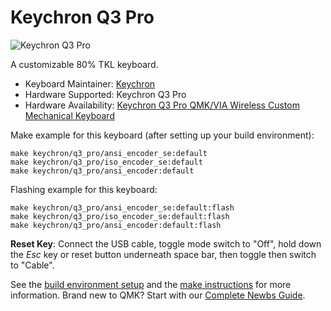 # Keychron Q3 Pro

![Keychron Q3 Pro](https://i.imgur.com/wTueyKr.jpg)

A customizable 80% TKL keyboard.

* Keyboard Maintainer: [Keychron](https://github.com/keychron)
* Hardware Supported: Keychron Q3 Pro
* Hardware Availability: [Keychron Q3 Pro QMK/VIA Wireless Custom Mechanical Keyboard](https://www.keychron.com/products/keychron-q3-pro-qmk-via-wireless-custom-mechanical-keyboard)

Make example for this keyboard (after setting up your build environment):

    make keychron/q3_pro/ansi_encoder_se:default
    make keychron/q3_pro/iso_encoder_se:default
    make keychron/q3_pro/ansi_encoder:default

Flashing example for this keyboard:

    make keychron/q3_pro/ansi_encoder_se:default:flash
    make keychron/q3_pro/iso_encoder_se:default:flash
    make keychron/q3_pro/ansi_encoder:default:flash

**Reset Key**: Connect the USB cable, toggle mode switch to "Off", hold down the *Esc* key or reset button underneath space bar, then toggle then switch to "Cable".

See the [build environment setup](https://docs.qmk.fm/#/getting_started_build_tools) and the [make instructions](https://docs.qmk.fm/#/getting_started_make_guide) for more information. Brand new to QMK? Start with our [Complete Newbs Guide](https://docs.qmk.fm/#/newbs).

